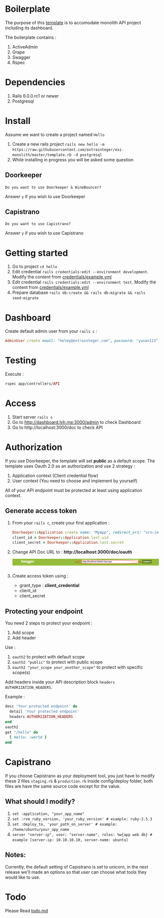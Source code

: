 # Boilerplate

The purpose of this [template](https://github.com/extrainteger/exi-monolith/blob/master/readme.md) is to accomodate monolith API project including its dashboard.

The boilerplate contains :

1. ActiveAdmin
2. Grape 
3. Swagger
4. Rspec

# Dependencies

1. Rails 6.0.0.rc1 or newer
2. Postgresql

# Install

Assume we want to create a project named `Hello`

1. Create a new rails project `rails new hello -m https://raw.githubusercontent.com/extrainteger/exi-monolith/master/template.rb -d postgresql`
2. While installing in progress you will be asked some question

## Doorkeeper

`Do you want to use Doorkeeper & WineBouncer?` 

Answer `y` if you wish to use Doorkeeper

## Capistrano

`Do you want to use Capistrano?`

Answer `y` if you wish to use Capistrano

# Getting started

1. Go to project `cd hello`
2. Edit credential `rails credentials:edit --environment development`. Modify the content from [credentials/example.yml](https://github.com/extrainteger/exi-monolith/blob/master/credentials/example.yml)
3. Edit credential `rails credentials:edit --environment test`. Modify the content from [credentials/example.yml](https://github.com/extrainteger/exi-monolith/blob/master/credentials/example.yml)
4. Prepare database `rails db:create && rails db:migrate && rails seed:migrate`

# Dashboard

Create default admin user from your `rails c` :
```ruby
AdminUser.create email: "helmy@extrainteger.com", password: "yunan123", password_confirmation: "yunan123"
```

# Testing

Execute :
```ruby
rspec app/controllers/API
```

# Access

1. Start server `rails s`
2. Go to http://dashboard.lvh.me:3000/admin to check Dashboard
3. Go to http://localhost:3000/doc to check API


# Authorization

If you use Doorkeeper, the template will set **public** as a default scope. The template uses Oauth 2.0 as an authorization and use 2 strategy :
1. Application context (Client credential flow)
2. User context (You need to choose and implement by yourself)

All of your API endpoint must be protected at least using application context.

## Generate access token

1. From your `rails c`, create your first application :

    ```ruby
    Doorkeeper::Application.create name: "MyApp", redirect_uri: "urn:ietf:wg:oauth:2.0:oob", confidential: true
    client_id = Doorkeeper::Application.last.uid
    client_secret = Doorkeeper::Application.last.secret
    ```

2. Change API Doc URL to : **http://localhost:3000/doc/oauth**

    ![API Doc URL](images/api_doc.png)

3. Create access token using :
   - grant_type : **client_credential**
   - client_id
   - client_secret


## Protecting your endpoint

You need 2 steps to protect your endpoint :
1. Add scope
2. Add header

Use :
1. `oauth2` to protect with default scope
2. `oauth2 "public"` to protect with public scope
3. `oauth2 "your_scope your_another_scope"` to protect with specific scope(s) 

Add headers inside your API description block `headers AUTHORIZATION_HEADERS`.

Example :

```ruby
desc 'Your protected endpoint' do
  detail 'Your protected endpoint'
  headers AUTHORIZATION_HEADERS
end
oauth2
get "/hello" do
  { hello: :world }
end
```

# Capistrano

If you choose Capistrano as your deployment tool, you just have to modify these 2 files `staging.rb` & `production.rb` inside config/deploy folder, both files are have the same source code except for the value.

## What should I modify?
1. `set :application, "your_app_name"`
2. `set :rvm_ruby_version, 'your_ruby_version' # example: ruby-2.5.3`
3. `set :deploy_to, 'your_path_on_server' # example: /home/ubuntu/your_app_name`
4. `server "server-ip", user: "server-name", roles: %w{app web db} # example [server-ip: 10.10.10.10, server-name: ubuntu]`

## Notes:
Currently, the default setting of Capistrano is set to unicorn, in the next release we'll made an options so that user can choose what tools they would like to use.

# Todo

Please Read [todo.md](https://github.com/extrainteger/exi-monolith/blob/master/todo.md)



